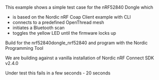 
This example shows a simple test case for the nRF52840 Dongle which

- is based on the Nordic nRF Coap Client example with CLI
- connects to a predefined OpenThread mesh
- initiates a Bluetooth scan
- toggles the yellow LED until the firmware locks up

Build for the nrf52840dongle_nrf52840 and program with the Nordic Programming Tool

We are building against a vanilla installation of Nordic nRF Connect SDK v2.4.0

Under test this fails in a few seconds - 20 seconds
